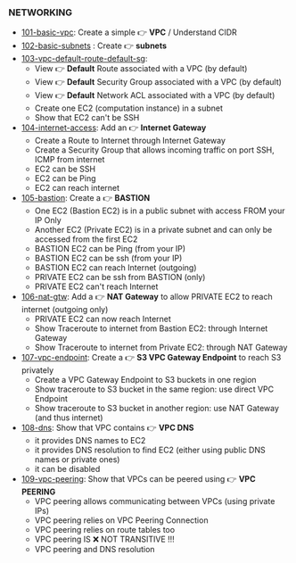 ### NETWORKING

- [101-basic-vpc](./101-basic-vpc): Create a simple 👉 **VPC** / Understand CIDR
- [102-basic-subnets](./102-basic-subnets) : Create 👉 **subnets**
- [103-vpc-default-route-default-sg](./103-vpc-default-route-default-sg):
    - View 👉 **Default** Route associated with a VPC (by default)
    - View 👉 **Default** Security Group associated with a VPC (by default)
    - View 👉 **Default** Network ACL associated with a VPC (by default)
    - Create one EC2 (computation instance) in a subnet
    - Show that EC2 can't be SSH
- [104-internet-access](./104-internet-access): Add an 👉 **Internet Gateway**
    - Create a Route to Internet through Internet Gateway
    - Create a Security Group that allows incoming traffic on port SSH, ICMP from internet
    - EC2 can be SSH
    - EC2 can be Ping
    - EC2 can reach internet
- [105-bastion](./105-bastion): Create a 👉 **BASTION**
    - One EC2 (Bastion EC2) is in a public subnet with access FROM your IP Only
    - Another EC2 (Private EC2) is in a private subnet and can only be accessed from the first EC2
    - BASTION EC2 can be Ping (from your IP)
    - BASTION EC2 can be ssh (from your IP)
    - BASTION EC2 can reach Internet (outgoing)
    - PRIVATE EC2 can be ssh from BASTION (only)
    - PRIVATE EC2 can't reach Internet
- [106-nat-gtw](./106-nat-gtw): Add a 👉 **NAT Gateway** to allow PRIVATE EC2 to reach internet (outgoing only)
    - PRIVATE EC2 can now reach Internet
    - Show Traceroute to internet from Bastion EC2: through Internet Gateway
    - Show Traceroute to internet from Private EC2: through NAT Gateway
- [107-vpc-endpoint](./107-vpc-endpoint): Create a 👉 **S3 VPC Gateway Endpoint** to reach S3 privately
    - Create a VPC Gateway Endpoint to S3 buckets in one region
    - Show traceroute to S3 bucket in the same region: use direct VPC Endpoint
    - Show traceroute to S3 bucket in another region: use NAT Gateway (and thus internet)
- [108-dns](./108-dns): Show that VPC contains 👉 **VPC DNS**
    - it provides DNS names to EC2
    - it provides DNS resolution to find EC2 (either using public DNS names or private ones)  
    - it can be disabled
- [109-vpc-peering](./109-vpc-peering): Show that VPCs can be peered using 👉 **VPC PEERING**
    - VPC peering allows communicating between VPCs (using private IPs)
    - VPC peering relies on VPC Peering Connection
    - VPC peering relies on route tables too
    - VPC peering IS ❌ NOT TRANSITIVE !!! 
    - VPC peering and DNS resolution

